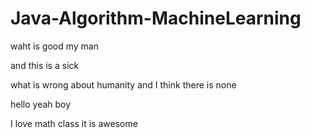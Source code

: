 # Java-Algorithm-MachineLearning

waht is good my man

and this is a sick

what is wrong about humanity and I think there is none

hello yeah boy

I love math class it is awesome
